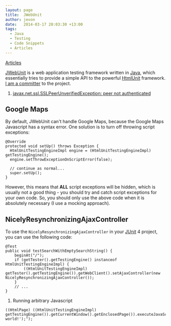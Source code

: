 ```yaml
---
layout: page
title:  JWebUnit
author: jevon
date:   2014-03-17 20:03:30 +13:00
tags:
  - Java
  - Testing
  - Code Snippets
  - Articles
---
```


[Articles](articles.md)

<a href="http://jwebunit.sourceforge.net/">JWebUnit</a> is a web application testing framework written in [Java](java.md), which essentially tries to provide a simple API to the powerful [HtmlUnit](htmlunit.md) framework. <a href="http://jwebunit.sourceforge.net/team-list.html">I am a committer</a> to the project.

1. [javax.net.ssl.SSLPeerUnverifiedException: peer not authenticated](javax-net-ssl-sslpeerunverifiedexception-peer-not-authenticated.md)

## Google Maps
By default, JWebUnit can't handle Google Maps, because the Google Maps Javascript has a syntax error. One solution is to turn off throwing script exceptions:

```
@Override
protected void setUp() throws Exception {
  HtmlUnitTestingEngineImpl engine = (HtmlUnitTestingEngineImpl) getTestingEngine();
  engine.setThrowExceptionOnScriptError(false);

  // continue as normal...
  super.setUp();
}
```

However, this means that **ALL** script exceptions will be hidden, which is usually not a good thing - you should try and catch script exceptions for your own code. So, you should only use the above code when it is absolutely necessary (I use a mocking approach).

## NicelyResynchronizingAjaxController
To use the `NicelyResynchronizingAjaxController` in your [JUnit](junit.md) 4 project, you can use the following code:

```
@Test
public void testSearchWithEmptySearchString() {
	beginAt("/");
	if (getTester().getTestingEngine() instanceof HtmlUnitTestingEngineImpl) {
		((HtmlUnitTestingEngineImpl) getTester().getTestingEngine()).getWebClient().setAjaxController(new NicelyResynchronizingAjaxController());
	}
	// ...
}
```

1. Running arbitrary Javascript

```
((HtmlPage) ((HtmlUnitTestingEngineImpl) getTestingEngine()).getCurrentWindow().getEnclosedPage()).executeJavaScript("alert('hello, world!');");
```
